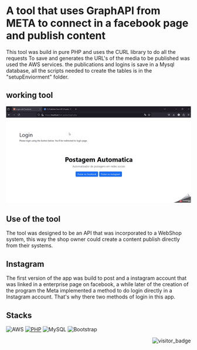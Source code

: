 # A tool that uses GraphAPI from META to connect in a facebook page and publish content

This tool was build in pure PHP and uses the CURL library to do all the requests
To save and generates the URL's of the media to be published was used the AWS services.
the publications and logins is save in a Mysql database, all the scripts needed to create the tables is in the "setupEnviorment" folder.

## working tool
![tool working](2024-10-28_20h53_56.gif)

## Use of the tool 
The tool was designed to be an API that was incorporated to a WebShop system, this way the shop owner could create a content publish directly from their systems.


## Instagram 
The first version of the app was build to post and a instagram account that was linked in a enterprise page on facebook, a while later of the creation of the program the Meta implemented a method to do login directly in a Instagram account. 
That's why there two methods of login in this app.

## Stacks
![AWS](https://img.shields.io/badge/AWS-%23FF9900.svg?style=for-the-badge&logo=amazon-aws&logoColor=white)
[![PHP](https://img.shields.io/badge/PHP-777BB4?style=for-the-badge&logo=php&logoColor=white)]()
![MySQL](https://img.shields.io/badge/mysql-4479A1.svg?style=for-the-badge&logo=mysql&logoColor=white)
![Bootstrap](https://img.shields.io/badge/bootstrap-%238511FA.svg?style=for-the-badge&logo=bootstrap&logoColor=white)
<center>
<img align="right" src="http://ForTheBadge.com/images/badges/built-with-love.svg" alt="visitor_badge">
</center>
